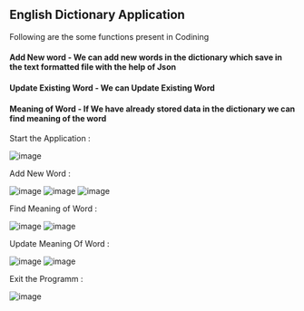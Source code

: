 ## English Dictionary Application 


Following are the some functions present in Codining

#### Add New word - We can add new words in the dictionary which save in the text formatted file with the help of Json

#### Update Existing Word - We can Update Existing Word 

#### Meaning of Word - If We have already stored data in the dictionary we can find meaning of the word



Start the Application :


![image](https://user-images.githubusercontent.com/103372852/181210832-7eba457a-7db6-4149-b3ec-5adbdac3b34b.png)


Add New Word : 



![image](https://user-images.githubusercontent.com/103372852/181208573-07ac2a17-ac3d-4d9c-b073-dfe0dc2e9ab2.png)
![image](https://user-images.githubusercontent.com/103372852/181208639-763735e1-d19f-4d27-a838-7d634083c09a.png)
![image](https://user-images.githubusercontent.com/103372852/181208817-86d8b44a-031b-4742-bad9-89ecf87017a0.png)


Find Meaning of Word : 


![image](https://user-images.githubusercontent.com/103372852/181209121-8727527f-79eb-4ea4-86f9-a4650116c130.png)
![image](https://user-images.githubusercontent.com/103372852/181209346-d486909c-21e4-4ca5-8937-482be13ab7fa.png)


Update Meaning Of Word : 



![image](https://user-images.githubusercontent.com/103372852/181209520-d5245930-5f50-4340-ac35-b54cfeb782f5.png)
![image](https://user-images.githubusercontent.com/103372852/181209780-655f40c7-1a26-4c60-b6ec-7399112fb266.png)



Exit the Programm : 

![image](https://user-images.githubusercontent.com/103372852/181209883-fcd17a90-4af6-4986-b225-050b09c05887.png)
